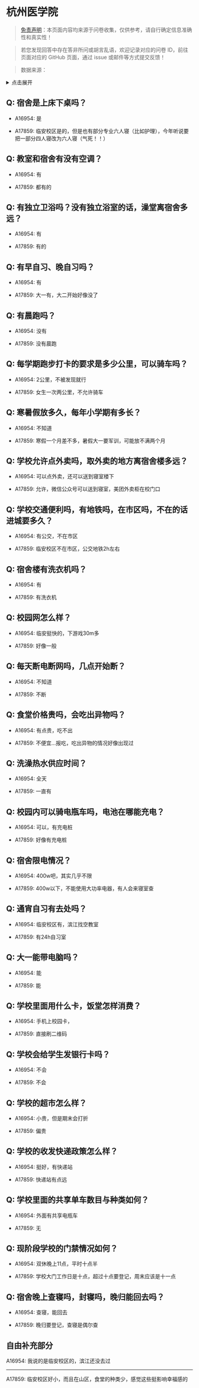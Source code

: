 # 杭州医学院

> [免责声明](https://colleges.chat/#_3)：本页面内容均来源于问卷收集，仅供参考，请自行确定信息准确性和真实性！

> 若您发现回答中存在答非所问或胡言乱语，欢迎记录对应的问卷 ID，前往页面对应的 GitHub 页面，通过 issue 或邮件等方式提交反馈！

> 数据来源：

<details><summary>点击展开</summary>
<ul>
<li>A16954: 匿名 (2023 年 03 月)</li>
<li>A17859: 匿名 (2023 年 06 月)</li>
</ul>
</details>

## Q: 宿舍是上床下桌吗？

- A16954: 是

- A17859: 临安校区是的，但是也有部分专业六人寝（比如护理），今年听说要把一部分四人寝改为六人寝（气死！！）

## Q: 教室和宿舍有没有空调？

- A16954: 有

- A17859: 都有的

## Q: 有独立卫浴吗？没有独立浴室的话，澡堂离宿舍多远？

- A16954: 有

- A17859: 有的

## Q: 有早自习、晚自习吗？

- A16954: 有

- A17859: 大一有，大二开始好像没了

## Q: 有晨跑吗？

- A16954: 没有

- A17859: 没有晨跑

## Q: 每学期跑步打卡的要求是多少公里，可以骑车吗？

- A16954: 2公里，不被发现就行

- A17859: 女生一次两公里，不允许骑车

## Q: 寒暑假放多久，每年小学期有多长？

- A16954: 不知道

- A17859: 寒假一个月差不多，暑假大一要军训，可能放不满两个月

## Q: 学校允许点外卖吗，取外卖的地方离宿舍楼多远？

- A16954: 可以点外卖，还可以送到寝室楼下

- A17859: 允许，微信公众号可以送到寝室，美团外卖柜在校门口

## Q: 学校交通便利吗，有地铁吗，在市区吗，不在的话进城要多久？

- A16954: 有公交，不在市区

- A17859: 临安校区不在市区，公交地铁2h左右

## Q: 宿舍楼有洗衣机吗？

- A16954: 有

- A17859: 有洗衣机

## Q: 校园网怎么样？

- A16954: 临安挺快的，下游戏30m多

- A17859: 好像一般

## Q: 每天断电断网吗，几点开始断？

- A16954: 不知道

- A17859: 不断

## Q: 食堂价格贵吗，会吃出异物吗？

- A16954: 有点贵，吃不出

- A17859: 不便宜…报吃，吃出异物的情况好像出现过

## Q: 洗澡热水供应时间？

- A16954: 全天

- A17859: 一直有

## Q: 校园内可以骑电瓶车吗，电池在哪能充电？

- A16954: 可以，有充电桩

- A17859: 好像有充电桩

## Q: 宿舍限电情况？

- A16954: 400w吧，其实几乎不限

- A17859: 400w以下，不能使用大功率电器，有人会来寝室查

## Q: 通宵自习有去处吗？

- A16954: 临安校区有，滨江找空教室

- A17859: 有24h自习室

## Q: 大一能带电脑吗？

- A16954: 能

- A17859: 能

## Q: 学校里面用什么卡，饭堂怎样消费？

- A16954: 手机上校园卡，

- A17859: 直接刷二维码

## Q: 学校会给学生发银行卡吗？

- A16954: 不会

- A17859: 不会

## Q: 学校的超市怎么样？

- A16954: 小贵，但是期末会打折

- A17859: 偏贵

## Q: 学校的收发快递政策怎么样？

- A16954: 挺好，有快递站

- A17859: 快递站有点远

## Q: 学校里面的共享单车数目与种类如何？

- A16954: 外面有共享电瓶车

- A17859: 无

## Q: 现阶段学校的门禁情况如何？

- A16954: 双休晚上11点，平时十点半

- A17859: 学校大门工作日是十点，超过十点要登记，周末应该是十一点

## Q: 宿舍晚上查寝吗，封寝吗，晚归能回去吗？

- A16954: 查寝，能回去

- A17859: 晚归要登记，查寝是偶尔查

## 自由补充部分

A16954: 我说的是临安校区的，滨江还没去过

***

A17859: 临安校区好小，而且在山区，食堂的种类少，感觉这些挺影响幸福感的